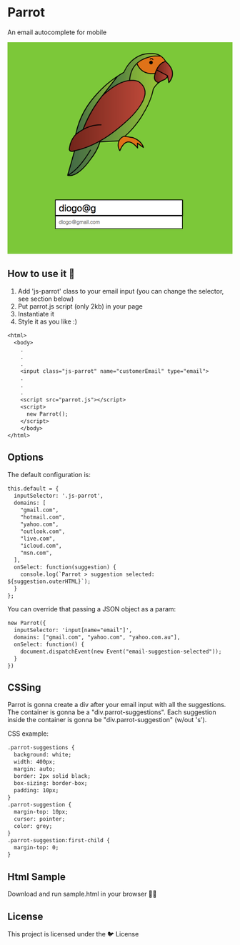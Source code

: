 # Parrot 

An email autocomplete for mobile

![parrot](https://github.com/diogo405/parrot/blob/master/parrot-screenshot.png?raw=true)

## How to use it 🤔

1. Add 'js-parrot' class to your email input (you can change the selector, see section below)
2. Put parrot.js script (only 2kb) in your page 
3. Instantiate it
4. Style it as you like :)

```
<html>
  <body>
    .
    .
    .
    <input class="js-parrot" name="customerEmail" type="email">
    .
    .
    .
    <script src="parrot.js"></script>
    <script>
      new Parrot();
    </script>
    </body>
</html>
```


## Options

The default configuration is: 

```
this.default = {
  inputSelector: '.js-parrot',
  domains: [
    "gmail.com",
    "hotmail.com",
    "yahoo.com",
    "outlook.com",
    "live.com",
    "icloud.com",
    "msn.com",
  ],
  onSelect: function(suggestion) { 
    console.log(`Parrot > suggestion selected: ${suggestion.outerHTML}`); 
  }
};	
```

You can override that passing a JSON object as a param:

```
new Parrot({
  inputSelector: 'input[name="email"]',
  domains: ["gmail.com", "yahoo.com", "yahoo.com.au"],
  onSelect: function() {
    document.dispatchEvent(new Event("email-suggestion-selected"));
  }
})
```

## CSSing

Parrot is gonna create a div after your email input with all the suggestions. The container is gonna be a "div.parrot-suggestions". Each suggestion inside the container is gonna be "div.parrot-suggestion" (w/out 's').

CSS example:
```
.parrot-suggestions {
  background: white;
  width: 400px;
  margin: auto;
  border: 2px solid black;
  box-sizing: border-box;
  padding: 10px;
}
.parrot-suggestion {
  margin-top: 10px;
  cursor: pointer;
  color: grey;
}
.parrot-suggestion:first-child {
  margin-top: 0;
}
```

## Html Sample

Download and run sample.html in your browser 👍🏽


## License

This project is licensed under the 🐦 License️
